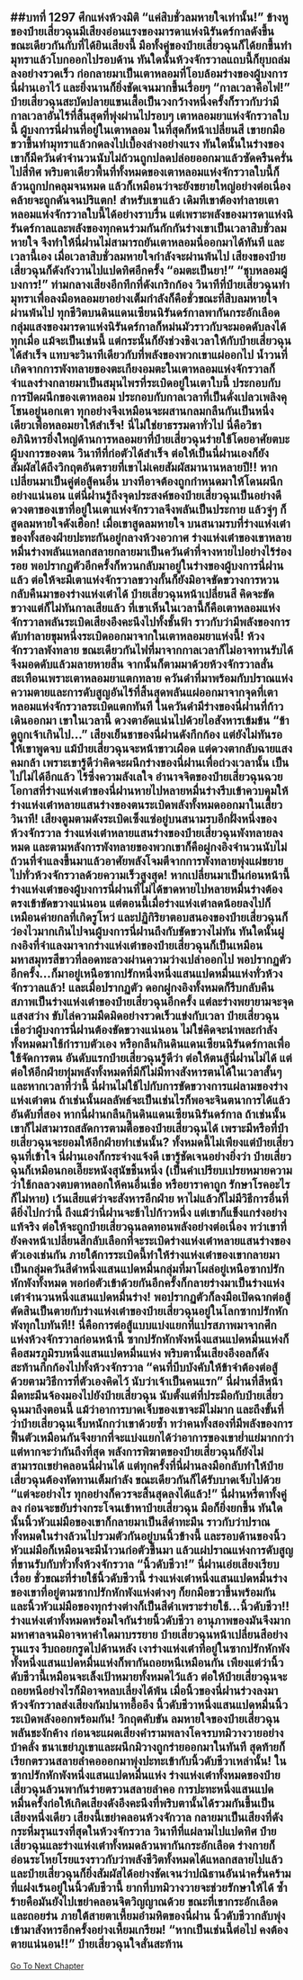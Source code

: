 ##บทที่ 1297 ศึกแห่งห้วงมิติ
“แค่สิบชั่วลมหายใจเท่านั้น!” ข้างหูของป๋ายเสี่ยวฉุนมีเสียงอ่อนแรงของมารดาแห่งนิรันดร์กาลดังขึ้น
ขณะเดียวกันกับที่ได้ยินเสียงนี้ มือทั้งคู่ของป๋ายเสี่ยวฉุนก็ได้ยกขึ้นทำมุทราแล้วโบกออกไปรอบด้าน ทันใดนั้นห้วงจักรวาลแถบนี้ก็ยุบถล่มลงอย่างรวดเร็ว ก่อกลายมาเป็นเตาหลอมที่โอบล้อมร่างของผู้บงการนี่ฝานเอาไว้ และยิ่งนานก็ยิ่งชัดเจนมากขึ้นเรื่อยๆ
“กาลเวลาคือไฟ!” ป๋ายเสี่ยวฉุนสะบัดปลายแขนเสื้อเป็นวงกว้างหนึ่งครั้งก็ราวกับว่ามีกาลเวลาอันไร้ที่สิ้นสุดที่พุ่งผ่านไปรอบๆ เตาหลอมยาแห่งจักรวาลใบนี้
ผู้บงการนี่ฝานที่อยู่ในเตาหลอม ในที่สุดก็หน้าเปลี่ยนสี เขายกมือขวาขึ้นทำมุทราแล้วกดลงไปเบื้องล่างอย่างแรง ทันใดนั้นในร่างของเขาก็มีควันดำจำนวนนับไม่ถ้วนถูกปลดปล่อยออกมาแล้วซัดครืนครั่นไปสี่ทิศ พริบตาเดียวพื้นที่ทั้งหมดของเตาหลอมแห่งจักรวาลใบนี้ก็ล้วนถูกปกคลุมจนหมด แล้วก็เหมือนว่าจะยังขยายใหญ่อย่างต่อเนื่องคล้ายจะถูกดันจนปริแตก!
สำหรับเขาแล้ว เดิมทีเขาต้องทำลายเตาหลอมแห่งจักรวาลใบนี้ได้อย่างราบรื่น แต่เพราะพลังของมารดาแห่งนิรันดร์กาลและพลังของทุกคนร่วมกันกักกันร่างเขาเป็นเวลาสิบชั่วลมหายใจ จึงทำให้นี่ฝานไม่สามารถยันเตาหลอมนี่ออกมาได้ทันที
และเวลานี้เอง เมื่อเวลาสิบชั่วลมหายใจกำลังจะผ่านพ้นไป เสียงของป๋ายเสี่ยวฉุนก็ดังกังวานไปแปดทิศอีกครั้ง
“อมตะเป็นยา!”
“ชุบหลอมผู้บงการ!”
ท่ามกลางเสียงอึกทึกที่ดังเกริกก้อง วินาทีที่ป๋ายเสี่ยวฉุนทำมุทราเพื่อลงมือหลอมยาอย่างเต็มกำลังก็คือชั่วขณะที่สิบลมหายใจผ่านพ้นไป ทุกชีวิตบนดินแดนเซียนนิรันดร์กาลพากันกระอักเลือด กลุ่มแสงของมารดาแห่งนิรันดร์กาลก็หม่นมัวราวกับจะมอดดับลงได้ทุกเมื่อ
แม้จะเป็นเช่นนี้ แต่กระนั้นก็ยังช่วงชิงเวลาให้กับป๋ายเสี่ยวฉุนได้สำเร็จ แทบจะวินาทีเดียวกับที่พลังของพวกเขาแผ่ออกไป น้ำวนที่เกิดจากการพังทลายของตะเกียงอมตะในเตาหลอมแห่งจักรวาลก็จำแลงร่างกลายมาเป็นสมุนไพรที่ระเบิดอยู่ในเตาใบนี้ ประกอบกับการปิดผนึกของเตาหลอม ประกอบกับกาลเวลาที่เป็นดั่งเปลวเพลิงคุโชนอยู่นอกเตา ทุกอย่างจึงเหมือนจะผสานกลมกลืนกันเป็นหนึ่งเดียวเพื่อหลอมยาให้สำเร็จ!
นี่ไม่ใช่ยาธรรมดาทั่วไป นี่คือวิชาอภินิหารยิ่งใหญ่ด้านการหลอมยาที่ป๋ายเสี่ยวฉุนร่ายใช้โดยอาศัยตบะผู้บงการของตน วินาทีที่ก่อตัวได้สำเร็จ ต่อให้เป็นนี่ฝานเองก็ยังสัมผัสได้ถึงวิกฤตอันตรายที่เขาไม่เคยสัมผัสมานานหลายปี!!
หากเปลี่ยนมาเป็นคู่ต่อสู้คนอื่น บางทีอาจต้องถูกกำหนดมาให้โดนผนึกอย่างแน่นอน แต่นี่ฝานรู้ถึงจุดประสงค์ของป๋ายเสี่ยวฉุนเป็นอย่างดี ดวงตาของเขาที่อยู่ในเตาแห่งจักรวาลจึงพลันเป็นประกาย แล้วจู่ๆ ก็สูดลมหายใจดังเฮือก!
เมื่อเขาสูดลมหายใจ บนสนามรบที่ร่างแห่งเต๋าของทั้งสองฝ่ายปะทะกันอยู่กลางห้วงอวกาศ ร่างแห่งเต๋าของเขาหลายหมื่นร่างพลันแหลกสลายกลายมาเป็นควันดำที่จางหายไปอย่างไร้ร่องรอย
พอปรากฏตัวอีกครั้งก็หวนกลับมาอยู่ในร่างของผู้บงการนี่ฝานแล้ว ต่อให้จะมีเตาแห่งจักรวาลขวางกั้นก็ยังมิอาจขัดขวางการหวนกลับคืนมาของร่างแห่งเต๋าได้
ป๋ายเสี่ยวฉุนหน้าเปลี่ยนสี คิดจะขัดขวางแต่ก็ไม่ทันกาลเสียแล้ว ที่เขาเห็นในเวลานี้ก็คือเตาหลอมแห่งจักรวาลพลันระเบิดเสียงอึงคะนึงไปทั้งชั้นฟ้า ราวกับว่ามีพลังของการดับทำลายขุมหนึ่งระเบิดออกมาจากในเตาหลอมยาแห่งนี้!
ห้วงจักรวาลพังทลาย ขณะเดียวกันไฟที่มาจากกาลเวลาก็ไม่อาจทานรับได้จึงมอดดับแล้วมลายหายสิ้น จากนั้นก็ตามมาด้วยห้วงจักรวาลสั่นสะเทือนเพราะเตาหลอมยาแตกทลาย ควันดำที่มาพร้อมกับปราณแห่งความตายและการดับสูญอันไร้ที่สิ้นสุดพลันแผ่ออกมาจากจุดที่เตาหลอมแห่งจักรวาลระเบิดแตกทันที
ในควันดำมีร่างของนี่ฝานที่ก้าวเดินออกมา เขาในเวลานี้ ดวงตาอัดแน่นไปด้วยไอสังหารเข้มข้น
“ข้าดูถูกเจ้าเกินไป...” เสียงเย็นชาของนี่ฝานดังกึกก้อง แต่ยังไม่ทันรอให้เขาพูดจบ แม้ป๋ายเสี่ยวฉุนจะหน้าขาวเผือด แต่ดวงตากลับฉายแสงคมกล้า เพราะเขารู้ดีว่าคิดจะผนึกร่างของนี่ฝานเพื่อถ่วงเวลานั้น เป็นไปไม่ได้อีกแล้ว
ไร้ซึ่งความลังเลใจ อำนาจจิตของป๋ายเสี่ยวฉุนฉวยโอกาสที่ร่างแห่งเต๋าของนี่ฝานหายไปหลายหมื่นร่างรีบเข้าควบคุมให้ร่างแห่งเต๋าหลายแสนร่างของตนระเบิดพลังทั้งหมดออกมาในเสี้ยววินาที!
เสียงตูมตามดังระเบิดเซ็งแซ่อยู่บนสนามรบอีกฝั่งหนึ่งของห้วงจักรวาล ร่างแห่งเต๋าหลายแสนร่างของป๋ายเสี่ยวฉุนพังทลายลงหมด และตามหลังการพังทลายของพวกเขาก็คือผู่กงอิงจำนวนนับไม่ถ้วนที่จำแลงขึ้นมาแล้วอาศัยพลังโจมตีจากการพังทลายพุ่งแผ่ขยายไปทั่วห้วงจักรวาลด้วยความเร็วสูงสุด!
หากเปลี่ยนมาเป็นก่อนหน้านี้ ร่างแห่งเต๋าของผู้บงการนี่ฝานที่ไม่ได้ขาดหายไปหลายหมื่นร่างต้องตรงเข้าขัดขวางแน่นอน แต่ตอนนี้เมื่อร่างแห่งเต๋าลดน้อยลงไปก็เหมือนค่ายกลที่เกิดรูโหว่ และปฏิกิริยาตอบสนองของป๋ายเสี่ยวฉุนก็ว่องไวมากเกินไปจนผู้บงการนี่ฝานถึงกับขัดขวางไม่ทัน ทันใดนั้นผู่กงอิงที่จำแลงมาจากร่างแห่งเต๋าของป๋ายเสี่ยวฉุนก็เป็นเหมือนมหาสมุทรสีขาวที่ลอดทะลวงผ่านความว่างเปล่าออกไป พอปรากฏตัวอีกครั้ง...ก็มาอยู่เหนือซากปรักหนึ่งหนึ่งแสนแปดหมื่นแห่งทั่วห้วงจักรวาลแล้ว!
และเมื่อปรากฏตัว ดอกผู่กงอิงทั้งหมดก็รีบกลับคืนสภาพเป็นร่างแห่งเต๋าของป๋ายเสี่ยวฉุนอีกครั้ง แต่ละร่างพยายามจะจุดแสงสว่าง ขับไล่ความมืดมิดอย่างรวดเร็วแข่งกับเวลา
ป๋ายเสี่ยวฉุนเชื่อว่าผู้บงการนี่ฝานต้องขัดขวางแน่นอน ไม่ใช่คิดจะนำพละกำลังทั้งหมดมาใช้กำราบตัวเอง หรือกลืนกินดินแดนเซียนนิรันดร์กาลเพื่อใช้จัดการตน อันดับแรกป๋ายเสี่ยวฉุนรู้ดีว่า ต่อให้ตนสู้นี่ฝานไม่ได้ แต่ต่อให้อีกฝ่ายทุ่มพลังทั้งหมดที่มีก็ไม่มีทางสังหารตนได้ในเวลาสั้นๆ และหากเวลาที่ว่านี้ นี่ฝานไม่ใช้ไปกับการขัดขวางการแผ่ลามของร่างแห่งเต๋าตน ถ้าเช่นนั้นผลลัพธ์จะเป็นเช่นไรก็พอจะจินตนาการได้แล้ว
อันดับที่สอง หากนี่ฝานกลืนกินดินแดนเซียนนิรันดร์กาล ถ้าเช่นนั้นเขาก็ไม่สามารถสลัดการตามตื๊อของป๋ายเสี่ยวฉุนได้ เพราะมีหรือที่ป๋ายเสี่ยวฉุนจะยอมให้อีกฝ่ายทำเช่นนั้น?
ทั้งหมดนี้ไม่เพียงแต่ป๋ายเสี่ยวฉุนที่เข้าใจ นี่ฝานเองก็กระจ่างแจ้งดี เขารู้ชัดเจนอย่างยิ่งว่า ป๋ายเสี่ยวฉุนก็เหมือนกอเอี๊ยะหนังสุนัขชิ้นหนึ่ง (เป็นคำเปรียบเปรยหมายความว่าใช้กลลวงตบตาหลอกให้คนอื่นเชื่อ หรือยาราคาถูก รักษาโรคอะไรก็ไม่หาย) เว้นเสียแต่ว่าจะสังหารอีกฝ่าย หาไม่แล้วก็ไม่มีวิธีการอื่นที่ดียิ่งไปกว่านี้
ถึงแม้ว่านี่ฝานจะช้าไปก้าวหนึ่ง แต่เขาก็แข็งแกร่งอย่างแท้จริง ต่อให้จะถูกป๋ายเสี่ยวฉุนลดทอนพลังอย่างต่อเนื่อง ทว่าเขาที่ยังคงหน้าเปลี่ยนสีกลับเลือกที่จะระเบิดร่างแห่งเต๋าหลายแสนร่างของตัวเองเช่นกัน ภายใต้การระเบิดนี้ทำให้ร่างแห่งเต๋าของเขากลายมาเป็นกลุ่มควันสีดำหนึ่งแสนแปดหมื่นกลุ่มที่มาโผล่อยู่เหนือซากปรักหักพังทั้งหมด พอก่อตัวเข้าด้วยกันอีกครั้งก็กลายร่างมาเป็นร่างแห่งเต๋าจำนวนหนึ่งแสนแปดหมื่นร่าง!
พอปรากฏตัวก็ลงมือเปิดฉากต่อสู้ตัดสินเป็นตายกับร่างแห่งเต๋าของป๋ายเสี่ยวฉุนอยู่ในโลกซากปรักหักพังทุกใบทันที!!
นี่คือการต่อสู้แบบแบ่งแยกที่แปรสภาพมาจากศึกแห่งห้วงจักรวาลก่อนหน้านี้ ซากปรักหักพังหนึ่งแสนแปดหมื่นแห่งก็คือสมรภูมิรบหนึ่งแสนแปดหมื่นแห่ง พริบตานั้นเสียงอึงอลก็ดังสะท้านกึกก้องไปทั้งห้วงจักรวาล
“คนที่บีบบังคับให้ข้าจำต้องต่อสู้ด้วยตามวิธีการที่ตัวเองคิดไว้ นับว่าเจ้าเป็นคนแรก” นี่ฝานที่สีหน้ามืดทะมึนจ้องมองไปยังป๋ายเสี่ยวฉุน นับตั้งแต่ที่ประมือกับป๋ายเสี่ยวฉุนมาถึงตอนนี้ แม้ว่าอาการบาดเจ็บของเขาจะมีไม่มาก และถึงขั้นที่ว่าป๋ายเสี่ยวฉุนเจ็บหนักกว่าเขาด้วยซ้ำ ทว่าคนทั้งสองที่มีพลังของการฟื้นตัวเหมือนกันจึงยากที่จะแบ่งแยกได้ว่าอาการของเขาย่ำแย่มากกว่า
แต่หากจะว่ากันถึงที่สุด พลังการพิฆาตของป๋ายเสี่ยวฉุนก็ยังไม่สามารถเขย่าคลอนนี่ฝานได้ แต่ทุกครั้งที่นี่ฝานลงมือกลับทำให้ป๋ายเสี่ยวฉุนต้องทัดทานเต็มกำลัง ขณะเดียวกันก็ได้รับบาดเจ็บไปด้วย
“แต่จะอย่างไร ทุกอย่างก็ควรจะสิ้นสุดลงได้แล้ว!” นี่ฝานหรี่ตาทั้งคู่ลง ก่อนจะขยับร่างกระโจนเข้าหาป๋ายเสี่ยวฉุน มือก็ยิ่งยกขึ้น ทันใดนั้นนิ้วหัวแม่มือของเขาก็กลายมาเป็นสีดำทะมึน ราวกับว่าปราณทั้งหมดในร่างล้วนไปรวมตัวกันอยู่บนนิ้วข้างนี้ และรอบด้านของนิ้วหัวแม่มือก็เหมือนจะมีน้ำวนก่อตัวขึ้นมา แล้วแผ่ปราณแห่งการดับสูญที่ขานรับกับทั่วทั้งห้วงจักรวาล
“นิ้วดับชีวา!” นี่ฝานเอ่ยเสียงเรียบเรื่อย ชั่วขณะที่ร่ายใช้นิ้วดับชีวานี้ ร่างแห่งเต๋าหนึ่งแสนแปดหมื่นร่างของเขาที่อยู่ตามซากปรักหักพังแห่งต่างๆ ก็ยกมือขวาขึ้นพร้อมกัน และนิ้วหัวแม่มือของทุกร่างต่างก็เป็นสีดำเพราะร่ายใช้...นิ้วดับชีวา!!
ร่างแห่งเต๋าทั้งหมดพร้อมใจกันร่ายนิ้วดับชีวา อานุภาพของมันจึงมากมหาศาลจนมิอาจหาคำใดมาบรรยาย ป๋ายเสี่ยวฉุนหน้าเปลี่ยนสีอย่างรุนแรง รีบถอยกรูดไปด้านหลัง เงาร่างแห่งเต๋าที่อยู่ในซากปรักหักพังทั้งหนึ่งแสนแปดหมื่นแห่งก็พากันถอยหนีเหมือนกัน
เพียงแต่ว่านิ้วดับชีวานี้เหมือนจะเล็งเป้าหมายทั้งหมดไว้แล้ว ต่อให้ป๋ายเสี่ยวฉุนจะถอยหนีอย่างไรก็มิอาจหลบเลี่ยงได้พ้น เมื่อนิ้วของนี่ฝานร่วงลงมา ห้วงจักรวาลส่งเสียงกัมปนาทอื้ออึง นิ้วดับชีวาหนึ่งแสนแปดหมื่นนิ้วระเบิดพลังออกพร้อมกัน!
วิกฤตคับขัน ลมหายใจของป๋ายเสี่ยวฉุนพลันชะงักค้าง ก่อนจะแผดเสียงคำรามพลางโคจรบทมิวางวายอย่างบ้าคลั่ง ชนาเขย่าภูเขาและผนึกมิวางถูกร่ายออกมาในทันที สุดท้ายก็เรียกตรวนสลายลำคอออกมาพุ่งปะทะเข้ากับนิ้วดับชีวาเหล่านั้น!
ในซากปรักหักพังหนึ่งแสนแปดหมื่นแห่ง ร่างแห่งเต๋าทั้งหมดของป๋ายเสี่ยวฉุนล้วนพากันร่ายตรวนสลายลำคอ การปะทะหนึ่งแสนแปดหมื่นครั้งก่อให้เกิดเสียงดังอึงคะนึงที่พริบตานั้นได้รวมกันขึ้นเป็นเสียงหนึ่งเดียว
เสียงนี้เขย่าคลอนห้วงจักวาล กลายมาเป็นเสียงที่ดังกระหึ่มรุนแรงที่สุดในห้วงจักรวาล วินาทีที่แผ่ลามไปแปดทิศ ป๋ายเสี่ยวฉุนและร่างแห่งเต๋าทั้งหมดล้วนพากันกระอักเลือด ร่างกายก็อ่อนระโหยโรยแรงราวกับว่าพลังชีวิตทั้งหมดได้แหลกสลายไปแล้ว และป๋ายเสี่ยวฉุนก็ยิ่งสัมผัสได้อย่างชัดเจนว่าปณิธานอันน่าครั่นคร้ามที่แฝงเร้นอยู่ในนิ้วดับชีวานี้ ยากที่บทมิวางวายจะช่วยรักษาให้ได้ ซ้ำร้ายคือมันยังไปเขย่าคลอนจิตวิญญาณด้วย
ขณะที่เขากระอักเลือดและถอยร่น ภายใต้สายตาเหี้ยมอำมหิตของนี่ฝาน นิ้วดับชีวากลับพุ่งเข้ามาสังหารอีกครั้งอย่างเหี้ยมเกรียม!
“หากเป็นเช่นนี้ต่อไป คงต้องตายแน่นอน!!” ป๋ายเสี่ยวฉุนใจสั่นสะท้าน
------


[Go To Next Chapter]( ./272.md)